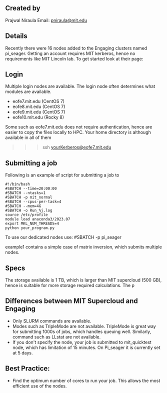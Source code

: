 ## Created by
Prajwal Niraula
Email: pniraula@mit.edu

## Details
Recently there were 16 nodes added to the Engaging clusters named pi_seager. Getting an account requires MIT kerberos, hence no requirements like MIT Lincoln lab. To get started look at their page:


## Login
Multiple login nodes are available. The login node often determines what modules are available. 
 - eofe7.mit.edu (CentOS 7)
 - eofe8.mit.edu (CentOS 7)
 - eofe9.mit.edu (CentOS 7)
 - eofe10.mit.edu (Rocky 8)

Some such as eofe7.mit.edu does not require authentication, hence are easier to copy the files locally to HPC. Your home directory is although available in all of them

>>> ssh yourKerberos@eofe7.mit.edu



## Submitting a job
Following is an example of script for submitting a job to 

```
#!/bin/bash
#SBATCH --time=20:00:00 
#SBATCH --ntasks=1
#SBATCH -p mit_normal
#SBATCH --cpus-per-task=4
#SBATCH --mem=4G
#SBATCH -o Run_%j.log
source /etc/profile
module load anaconda3/2023.07
export MKL_NUM_THREADS=4
python your_program.py
```

To use our dedicated nodes use: #SBATCH -p pi_seager

example1 contains a simple case of matrix inversion, which submits multiple nodes. 

## Specs

The storage available is 1 TB, which is larger than MIT supercloud (500 GB), hence is suitable for more storage required calculations.
The p 

## Differences between MIT Supercloud and Engaging

- Only SLURM commands are available.
- Modes such as TripleMode are not available. TripleMode is great way for submitting 1000s of jobs, which handles queuing well. Similarly, command such as LLstat are not available.
- If you don't specify the node, your job is submitted to mit_quicktest node, which has limitation of 15 minutes. On Pi_seager it is currently set at 5 days. 


## Best Practice:
- Find the optimum number of cores to run your job. This allows the most efficient use of the nodes.
